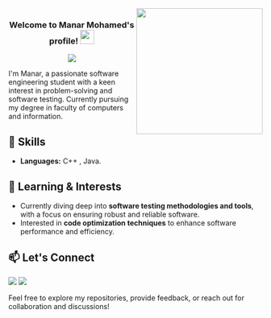 
<img width="250" align="right" src="https://c.tenor.com/_DOBjnGspYAAAAAM/code-coding.gif">

<h3 align="center">
  Welcome to Manar Mohamed's profile!
  <img src="https://media.giphy.com/media/hvRJCLFzcasrR4ia7z/giphy.gif" width="28">
</h3>

<!-- Typing SVG by DenverCoder1 - https://github.com/DenverCoder1/readme-typing-svg -->
<p align="center">
  <a href="https://github.com/DenverCoder1/readme-typing-svg"><img src="https://readme-typing-svg.herokuapp.com/?lines=Software  %20Engineer;Always%20learning%20new%20things&font=Fira%20Code&center=true&width=440&height=45&color=f75c7e&vCenter=true&size=22"></a>
</p> 

I'm Manar, a passionate software engineering student with a keen interest in problem-solving and software testing. Currently pursuing my degree in faculty of computers and information.

## 🔧 Skills

- **Languages:** C++ , Java.


## 🌱 Learning & Interests

- Currently diving deep into **software testing methodologies and tools**, with a focus on ensuring robust and reliable software.
- Interested in **code optimization techniques** to enhance software performance and efficiency.


## 📫 Let's Connect
<a href="(https://www.linkedin.com/in/manar-mohamed-b33b75250?utm_source=share&utm_campaign=share_via&utm_content=profile&utm_medium=android_app)" target="_blank"><img src="https://img.shields.io/badge/-Manar%20Mohamed-0077B5?style=for-the-badge&logo=Linkedin&logoColor=white"/></a>
<a href="manarmohamed204020@gmail.com" target="_blank"><img src="https://img.shields.io/badge/-Manar%20Mohamed-0077B5?style=for-the-badge&logo=Gmail&logoColor=white"/></a>


Feel free to explore my repositories, provide feedback, or reach out for collaboration and discussions!

